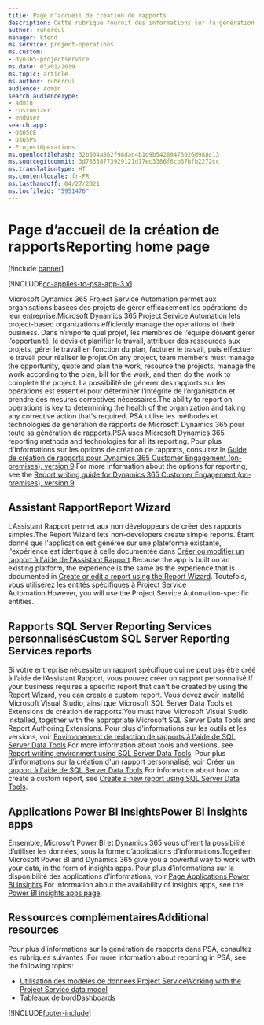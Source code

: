 ```yaml
---
title: Page d’accueil de création de rapports
description: Cette rubrique fournit des informations sur la génération de rapports dans Dynamics 365 Project Service Automation.
author: ruhercul
manager: kfend
ms.service: project-operations
ms.custom:
- dyn365-projectservice
ms.date: 03/01/2019
ms.topic: article
ms.author: ruhercul
audience: Admin
search.audienceType:
- admin
- customizer
- enduser
search.app:
- D365CE
- D365PS
- ProjectOperations
ms.openlocfilehash: 32b504a862f98dac4b1d9b54289476026d988c13
ms.sourcegitcommit: 3d78338773929121d17ec3386f6cb67bfb2272cc
ms.translationtype: HT
ms.contentlocale: fr-FR
ms.lasthandoff: 04/27/2021
ms.locfileid: "5951476"
---
```

# <a name="reporting-home-page"></a><span data-ttu-id="41263-103">Page d’accueil de la création de rapports</span><span class="sxs-lookup"><span data-stu-id="41263-103">Reporting home page</span></span>

[!include [banner](../includes/psa-now-project-operations.md)]

[!INCLUDE[cc-applies-to-psa-app-3.x](../includes/cc-applies-to-psa-app-3x.md)]

<span data-ttu-id="41263-104">Microsoft Dynamics 365 Project Service Automation permet aux organisations basées des projets de gérer efficacement les opérations de leur entreprise.</span><span class="sxs-lookup"><span data-stu-id="41263-104">Microsoft Dynamics 365 Project Service Automation lets project-based organizations efficiently manage the operations of their business.</span></span> <span data-ttu-id="41263-105">Dans n’importe quel projet, les membres de l’équipe doivent gérer l’opportunité, le devis et planifier le travail, attribuer des ressources aux projets, gérer le travail en fonction du plan, facturer le travail, puis effectuer le travail pour réaliser le projet.</span><span class="sxs-lookup"><span data-stu-id="41263-105">On any project, team members must manage the opportunity, quote and plan the work, resource the projects, manage the work according to the plan, bill for the work, and then do the work to complete the project.</span></span> <span data-ttu-id="41263-106">La possibilité de générer des rapports sur les opérations est essentiel pour déterminer l’intégrité de l’organisation et prendre des mesures correctives nécessaires.</span><span class="sxs-lookup"><span data-stu-id="41263-106">The ability to report on operations is key to determining the health of the organization and taking any corrective action that's required.</span></span> <span data-ttu-id="41263-107">PSA utilise les méthodes et technologies de génération de rapports de Microsoft Dynamics 365 pour toute sa génération de rapports.</span><span class="sxs-lookup"><span data-stu-id="41263-107">PSA uses Microsoft Dynamics 365 reporting methods and technologies for all its reporting.</span></span> <span data-ttu-id="41263-108">Pour plus d'informations sur les options de création de rapports, consultez le [Guide de création de rapports pour Dynamics 365 Customer Engagement (on-premises), version 9](/dynamics365/customerengagement/on-premises/analytics/reporting-analytics-with-dynamics-365).</span><span class="sxs-lookup"><span data-stu-id="41263-108">For more information about the options for reporting, see the [Report writing guide for Dynamics 365 Customer Engagement (on-premises), version 9](/dynamics365/customerengagement/on-premises/analytics/reporting-analytics-with-dynamics-365).</span></span>

## <a name="report-wizard"></a><span data-ttu-id="41263-109">Assistant Rapport</span><span class="sxs-lookup"><span data-stu-id="41263-109">Report Wizard</span></span>

<span data-ttu-id="41263-110">L’Assistant Rapport permet aux non développeurs de créer des rapports simples.</span><span class="sxs-lookup"><span data-stu-id="41263-110">The Report Wizard lets non-developers create simple reports.</span></span> <span data-ttu-id="41263-111">Étant donné que l'application est générée sur une plateforme existante, l'expérience est identique à celle documentée dans [Créer ou modifier un rapport à l'aide de l'Assistant Rapport](/dynamics365/customerengagement/on-premises/basics/create-edit-copy-report-wizard).</span><span class="sxs-lookup"><span data-stu-id="41263-111">Because the app is built on an existing platform, the experience is the same as the experience that is documented in [Create or edit a report using the Report Wizard](/dynamics365/customerengagement/on-premises/basics/create-edit-copy-report-wizard).</span></span> <span data-ttu-id="41263-112">Toutefois, vous utiliserez les entités spécifiques à Project Service Automation.</span><span class="sxs-lookup"><span data-stu-id="41263-112">However, you will use the Project Service Automation-specific entities.</span></span>

## <a name="custom-sql-server-reporting-services-reports"></a><span data-ttu-id="41263-113">Rapports SQL Server Reporting Services personnalisés</span><span class="sxs-lookup"><span data-stu-id="41263-113">Custom SQL Server Reporting Services reports</span></span>

<span data-ttu-id="41263-114">Si votre entreprise nécessite un rapport spécifique qui ne peut pas être créé à l’aide de l’Assistant Rapport, vous pouvez créer un rapport personnalisé.</span><span class="sxs-lookup"><span data-stu-id="41263-114">If your business requires a specific report that can't be created by using the Report Wizard, you can create a custom report.</span></span> <span data-ttu-id="41263-115">Vous devez avoir installé Microsoft Visual Studio, ainsi que Microsoft SQL Server Data Tools et Extensions de création de rapports.</span><span class="sxs-lookup"><span data-stu-id="41263-115">You must have Microsoft Visual Studio installed, together with the appropriate Microsoft SQL Server Data Tools and Report Authoring Extensions.</span></span> <span data-ttu-id="41263-116">Pour plus d'informations sur les outils et les versions, voir [Environnement de rédaction de rapports à l'aide de SQL Server Data Tools](/dynamics365/customerengagement/on-premises/analytics/report-writing-environment-using-sql-server-data-tools).</span><span class="sxs-lookup"><span data-stu-id="41263-116">For more information about tools and versions, see [Report writing environment using SQL Server Data Tools](/dynamics365/customerengagement/on-premises/analytics/report-writing-environment-using-sql-server-data-tools).</span></span> <span data-ttu-id="41263-117">Pour plus d'informations sur la création d'un rapport personnalisé, voir [Créer un rapport à l'aide de SQL Server Data Tools](/dynamics365/customerengagement/on-premises/analytics/create-a-new-report-using-sql-server-data-tools).</span><span class="sxs-lookup"><span data-stu-id="41263-117">For information about how to create a custom report, see [Create a new report using SQL Server Data Tools](/dynamics365/customerengagement/on-premises/analytics/create-a-new-report-using-sql-server-data-tools).</span></span>

## <a name="power-bi-insights-apps"></a><span data-ttu-id="41263-118">Applications Power BI Insights</span><span class="sxs-lookup"><span data-stu-id="41263-118">Power BI insights apps</span></span>

<span data-ttu-id="41263-119">Ensemble, Microsoft Power BI et Dynamics 365 vous offrent la possibilité d’utiliser les données, sous la forme d’applications d’informations.</span><span class="sxs-lookup"><span data-stu-id="41263-119">Together, Microsoft Power BI and Dynamics 365 give you a powerful way to work with your data, in the form of insights apps.</span></span> <span data-ttu-id="41263-120">Pour plus d’informations sur la disponibilité des applications d’informations, voir [Page Applications Power BI Insights](https://powerbi.microsoft.com/power-bi-insights-apps/).</span><span class="sxs-lookup"><span data-stu-id="41263-120">For information about the availability of insights apps, see the [Power BI insights apps page](https://powerbi.microsoft.com/power-bi-insights-apps/).</span></span>


## <a name="additional-resources"></a><span data-ttu-id="41263-121">Ressources complémentaires</span><span class="sxs-lookup"><span data-stu-id="41263-121">Additional resources</span></span>
<span data-ttu-id="41263-122">Pour plus d’informations sur la génération de rapports dans PSA, consultez les rubriques suivantes :</span><span class="sxs-lookup"><span data-stu-id="41263-122">For more information about reporting in PSA, see the following topics:</span></span>

- [<span data-ttu-id="41263-123">Utilisation des modèles de données Project Service</span><span class="sxs-lookup"><span data-stu-id="41263-123">Working with the Project Service data model</span></span>](reports-working-project-service-data-model.md)
- [<span data-ttu-id="41263-124">Tableaux de bord</span><span class="sxs-lookup"><span data-stu-id="41263-124">Dashboards</span></span>](reports-dashboards.md)



[!INCLUDE[footer-include](../includes/footer-banner.md)]